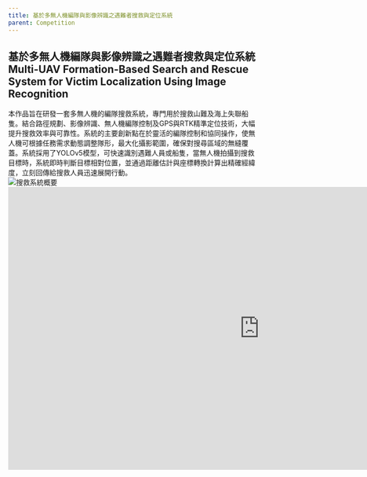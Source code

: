 ```yaml
---
title: 基於多無人機編隊與影像辨識之遇難者搜救與定位系統
parent: Competition
---
```


## 基於多無人機編隊與影像辨識之遇難者搜救與定位系統<br>Multi-UAV Formation-Based Search and Rescue System for Victim Localization Using Image Recognition
<div class="container">
  <div class="text">
    本作品旨在研發一套多無人機的編隊搜救系統，專門用於搜救山難及海上失聯船隻。結合路徑規劃、影像辨識、無人機編隊控制及GPS與RTK精準定位技術，大幅提升搜救效率與可靠性。系統的主要創新點在於靈活的編隊控制和協同操作，使無人機可根據任務需求動態調整隊形，最大化攝影範圍，確保對搜尋區域的無縫覆蓋。系統採用了YOLOv5模型，可快速識別遇難人員或船隻，當無人機拍攝到搜救目標時，系統即時判斷目標相對位置，並通過距離估計與座標轉換計算出精確經緯度，立刻回傳給搜救人員迅速展開行動。
  </div>
  <div class="image">
    <img src="../images/Multi-UAV.png" alt="搜救系統概要">
  </div>
</div>

<iframe width="1024" height="576" src="https://www.youtube.com/embed/G6fGhG5sQbs" frameborder="0" allow="accelerometer; autoplay; clipboard-write; encrypted-media; gyroscope; picture-in-picture" allowfullscreen></iframe>

